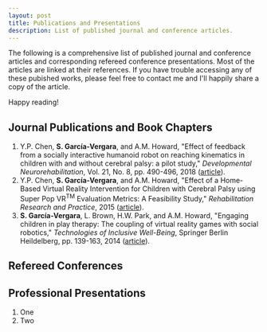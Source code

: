 ```yaml
---
layout: post
title: Publications and Presentations
description: List of published journal and conference articles.
---
```


<!-- (<a href="">article</a>) -->

The following is a comprehensive list of published journal and conference
articles and corresponding refereed conference presentations. Most of the
articles are linked at their references. If you have trouble accessing any of
these pubished works, please feel free to contact me and I'll happily share a
copy of the article.

Happy reading!

## Journal Publications and Book Chapters

<div class="reference">
<ol>

<li> Y.P. Chen, <strong>S. García-Vergara</strong>, and A.M. Howard, "Effect of
feedback from a socially interactive humanoid robot on reaching kinematics in
children with and without cerebral palsy: a pilot study," <i>Developmental
Neurorehabilitation</i>, Vol. 21, No. 8, pp. 490-496, 2018 (<a
href="https://www.tandfonline.com/doi/pdf/10.1080/17518423.2017.1360962?casa_token=cNTHy7bVrs8AAAAA:hyIlYRtXb1aRtQikILOAhHzBJSjtQGzbOsvYXTWohgMxQ5FlO1eA7asyQkU9QxDsLjUgcRWqxFKh7Q">article</a>).
</li>

<li>Y.P. Chen, <strong>S. García-Vergara</strong>, and A.M. Howard, "Effect of a
Home-Based Virtual Reality Intervention for Children with Cerebral Palsy using
Super Pop VR<sup>TM</sup> Evaluation Metrics: A Feasibility Study,"
<i>Rehabilitation Research and Practice</i>, 2015 (<a
href="https://www.hindawi.com/journals/rerp/2015/812348/">article</a>). </li>

<li><strong>S. García-Vergara</strong>, L. Brown, H.W. Park, and A.M. Howard,
"Engaging children in play therapy: The coupling of virtual reality games with
social robotics," <i>Technologies of Inclusive Well-Being</i>, Springer Berlin
Heildelberg, pp. 139-163, 2014 (<a
href="https://smartech.gatech.edu/bitstream/handle/1853/53810/Engaging%20Children%20in%20Play%20Therapy%20The%20Coupling%20of%20Virtual%20Reality%20(VR)%20Games%20With%20Social%20Robotics-1.pdf?sequence=1&isAllowed=y">article</a>). </li>

</ol>
</div>

## Refereed Conferences

<div class="reference">
<ol>



</ol>
</div>

## Professional Presentations

1. One
2. Two
